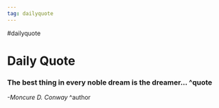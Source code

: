 ```yaml
---
tag: dailyquote
---
```


#dailyquote

# Daily Quote

### The best thing in every noble dream is the dreamer... ^quote
*-Moncure D. Conway* ^author

